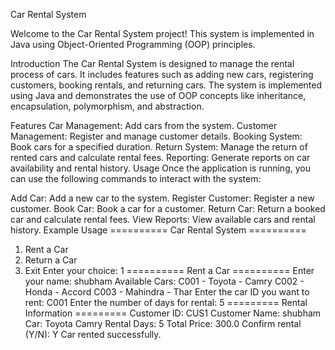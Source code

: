 Car Rental System

Welcome to the Car Rental System project! This system is implemented in Java using Object-Oriented Programming (OOP) principles.

Introduction
The Car Rental System is designed to manage the rental process of cars. It includes features such as adding new cars, registering customers, booking rentals, and returning cars. The system is implemented using Java and demonstrates the use of OOP concepts like inheritance, encapsulation, polymorphism, and abstraction.

Features
Car Management: Add cars from the system.
Customer Management: Register and manage customer details.
Booking System: Book cars for a specified duration.
Return System: Manage the return of rented cars and calculate rental fees.
Reporting: Generate reports on car availability and rental history.
Usage
Once the application is running, you can use the following commands to interact with the system:

Add Car: Add a new car to the system.
Register Customer: Register a new customer.
Book Car: Book a car for a customer.
Return Car: Return a booked car and calculate rental fees.
View Reports: View available cars and rental history.
Example Usage
========== Car Rental System ==========
1. Rent a Car
2. Return a Car
3. Exit
Enter your choice: 1
========== Rent a Car ==========
Enter your name: shubham
Available Cars: 
C001 - Toyota - Camry
C002 - Honda - Accord
C003 - Mahindra - Thar
Enter the car ID you want to rent: C001
Enter the number of days for rental: 5
========= Rental Information =========
Customer ID: CUS1
Customer Name: shubham
Car: Toyota Camry
Rental Days: 5
Total Price: 300.0
Confirm rental (Y/N): Y
Car rented successfully.
